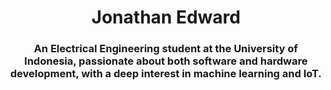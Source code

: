 <h1 align="center">Jonathan Edward</h1>

<h3 align="center">
    An Electrical Engineering student at the University of Indonesia, passionate about both software and hardware development, with a deep interest in machine learning and IoT.
</h3>


